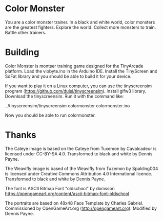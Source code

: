 # Color Monster

You are a color monster trainer. In a black and white world, color monsters
are the greatest fighters. Explore the world. Collect more monsters to train.
Battle other trainers.

# Building

Color Monster is montser training game designed for the TinyArcade platform.
Load the viobyte.ino in the Arduino IDE. Install the TinyScreen and SdFat
library and you should be able to build it for your device.

If you want to play it on a Linux computer, you can use the tinyscreensim
program (https://github.com/dulsi/tinyscreensim). Install glfw3 library.
Download the tinyscreensim. Run it with the command like:

../tinyscreensim/tinyscreensim colormonster colormonster.ino

Now you should be able to run colormonster.

# Thanks
The Cateye image is based on the Cateye from Tuxemon by Cavalcadeur is
licensed under CC-BY-SA 4.0. Transformed to black and white by Dennis Payne.

The Weavifly image is based of the Weavifly from Tuzemon by Spalding004 is
licensed under Creative Commons Attribution 4.0 International licence.
Transformed to black and white by Dennis Payne.

The font is ASCII Bitmap Font "oldschool" by domsson
https://opengameart.org/content/ascii-bitmap-font-oldschool

The portraits are based on 48x48 Face Template by Charles Gabriel. Commissioned
by OpenGameArt.org (http://opengameart.org). Modified by Dennis Payne.
